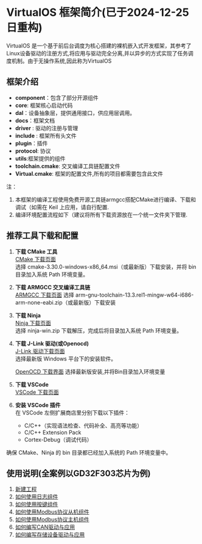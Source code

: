 # VirtualOS 框架简介(已于2024-12-25日重构)

VirtualOS 是一个基于前后台调度为核心搭建的裸机嵌入式开发框架，其参考了Linux设备驱动的注册方式,将应用与驱动完全分离,并以异步的方式实现了任务调度机制。由于无操作系统,因此称为VirtualOS 

## 框架介绍
- **component**：包含了部分开源组件
- **core**: 框架核心启动代码
- **dal**：设备抽象层，提供通用接口，供应用层调用。
- **docs**：框架文档
- **driver** : 驱动的注册与管理
- **include** : 框架所有头文件
- **plugin**：插件
- **protocol**: 协议
- **utils**:框架提供的组件
- **toolchain.cmake**: 交叉编译工具链配置文件
- **Virtual.cmake**: 框架的配置文件,所有的项目都需要包含此文件

注：
1. 本框架的编译工程使用免费开源工具链armgcc搭配CMake进行编译、下载和调试（如需在 Keil 上应用，请自行配置.
2. 编译环境配置流程如下（建议将所有下载资源放在一个统一文件夹下管理.

## 推荐工具下载和配置

1. **下载 CMake 工具**  
   [CMake 下载页面](https://cmake.org/download/)  
   选择 cmake-3.30.0-windows-x86_64.msi（或最新版）下载安装，并将 bin 目录加入系统 Path 环境变量。

2. **下载 ARMGCC 交叉编译工具链**  
   [ARMGCC 下载页面](https://developer.arm.com/downloads/-/arm-gnu-toolchain-downloads)
   选择 arm-gnu-toolchain-13.3.rel1-mingw-w64-i686-arm-none-eabi.zip（或最新版）下载安装

3. **下载 Ninja**  
   [Ninja 下载页面](https://github.com/ninja-build/ninja/releases/v1.12.1)  
   选择 ninja-win.zip 下载解压，完成后将目录加入系统 Path 环境变量。

4. **下载 J-Link 驱动(或Openocd)**  
   [J-Link 驱动下载页面](https://www.segger.com/downloads/jlink/)  
   选择最新版 Windows 平台下的安装软件。

   [OpenOCD 下载界面](https://gnutoolchains.com/arm-eabi/openocd/)
   选择最新版安装,并将Bin目录加入环境变量

5. **下载 VSCode**  
   [VSCode 下载页面](https://code.visualstudio.com/)  

6. **安装 VSCode 插件**  
   在 VSCode 左侧扩展商店里分别下载以下插件：
   - C/C++（实现语法检查、代码补全、高亮等功能）
   - C/C++ Extension Pack
   - Cortex-Debug（调试代码）

确保 CMake、Ninja 的 bin 目录都已经加入系统的 Path 环境变量中。

## 使用说明(全案例以GD32F303芯片为例)
1. [新建工程](./docs/new_project/README.md)
2. [如何使用日志组件](./docs/config_log/README.md)
3. [如何使用按键组件](./docs/config_btn/README.md)
4. [如何使用Modbus协议从机组件](./docs/modbus/slave/README.md)
5. [如何使用Modbus协议主机组件](./docs/modbus/master/README.md)
6. [如何编写CAN驱动与应用](./docs/CAN/README.md)
7. [如何编写存储设备驱动与应用](./docs/eeprom/README.md)
